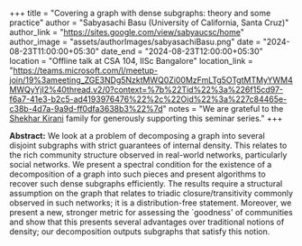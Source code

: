 +++
title = "Covering a graph with dense subgraphs: theory and some practice"
author = "Sabyasachi Basu (University of California, Santa Cruz)"
author_link = "https://sites.google.com/view/sabyaucsc/home"
author_image = "assets/authorImages/sabyasachiBasu.png"
date = "2024-08-23T11:00:00+05:30"
date_end = "2024-08-23T12:00:00+05:30"
location = "Offline talk at CSA 104, IISc Bangalore"
location_link = "https://teams.microsoft.com/l/meetup-join/19%3ameeting_ZGE3NDg5NzktMWQ0Zi00MzFmLTg5OTgtMTMyYWM4MWQyYjI2%40thread.v2/0?context=%7b%22Tid%22%3a%226f15cd97-f6a7-41e3-b2c5-ad4193976476%22%2c%22Oid%22%3a%227c84465e-c38b-4d7a-9a9d-ff0dfa3638b3%22%7d"
notes = "We are grateful to the <a href = "https://www.accel.com/people/shekhar-kirani" target= "_blank">Shekhar Kirani</a> family for generously supporting this seminar series."
+++

<b>Abstract:</b>
We look at a problem of decomposing a graph into several disjoint subgraphs with strict guarantees of internal density. 
This relates to the rich community structure observed in real-world networks, particularly social networks. 
We present a spectral condition for the existence of a decomposition of a graph into such pieces and present 
algorithms to recover such dense subgraphs efficiently. The results require a structural assumption on the graph 
that relates to triadic closure/transitivity commonly observed in such networks; it is a distribution-free statement. 
Moreover, we present a new, stronger metric for assessing the `goodness' of communities and show that this presents 
several advantages over traditional notions of density; our decomposition outputs subgraphs that satisfy this notion.